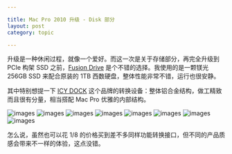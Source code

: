 ```yaml
---

title: Mac Pro 2010 升级 - Disk 部分
layout: post
category: topic

---
```



升级是一种休闲过程，就像一个爱好。而这一次是关于存储部分，再完全升级到 PCIe 构架 SSD 之前，[Fusion Drive](http://en.wikipedia.org/wiki/Fusion_Drive) 是个不错的选择。我使用的是一颗镁光 256GB SSD 来配合原装的 1TB 西数硬盘，整体性能非常不错，运行也很安静。

其中特别想提一下 [ICY DOCK](http://www.icydock.com/goods.php?id=134) 这个品牌的转换设备：整体铝合金结构，做工精致而且很有分量，相当搭配 Mac Pro 优雅的内部结构。

![images](http://i.v2ex.co/uJmfSfN0.jpeg)
![images](http://i.v2ex.co/ipMf89zR.jpeg)
![images](http://i.v2ex.co/x1ff0hxU.jpeg)
![images](http://i.v2ex.co/KwWaZXEC.jpeg)
![images](http://i.v2ex.co/w10vO4qI.jpeg)
![images](http://i.v2ex.co/7mFCwUm8.jpeg)
![images](http://i.v2ex.co/9OMx9i6C.jpeg)
![images](http://i.v2ex.co/M2Us1r1C.jpeg)

怎么说，虽然也可以花 1/8 的价格买到差不多同样功能转换接口，但不同的产品质感会带来不一样的体验，这点没错。